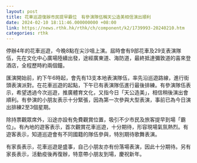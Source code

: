 ```yaml
---
layout: post
title: 花車巡遊復辦市民提早霸位　有參演隊伍稱天公造美相信演出順利
date: 2024-02-10 18:11:46.000000000 +08:00
link: https://news.rthk.hk/rthk/ch/component/k2/1739993-20240210.htm
categories: rthk
---
```


停辦4年的花車巡遊，今晚8點在尖沙咀上演。屆時會有9部花車及29支表演隊伍，先在文化中心廣場陸續出發，途經廣東道、海防道，最終抵達彌敦道的喜來登酒店，全程歷時約兩個鐘。

匯演開始前，約下午6時起，會先有13支本地表演隊伍，率先沿巡遊路線，進行街頭表演派對。在花車巡遊的起點，下午已有表演隊伍進行最後排練。有參演隊伍表示，希望透過今次巡遊，推廣體育文化，又指今日「天公造美」，相信稍後演出會順利。有參演的小朋友表示十分緊張，因為第一次參與大型表演，事前已為今日演出排練2至3個星期。

除持票觀眾席外，沿途亦設有免費觀賞位置，吸引不少市民及旅客提早到場「霸位」。有內地的遊客表示，首次觀賞花車巡遊，十分期待，形容現場氣氛熱烈。有遊客表示，知道巡遊會有不同國籍的隊伍參與，特別期待歌舞表演。

有家長表示，花車巡遊是盛事，自己小朋友亦有份落場表演，因此十分期待。另有家長表示，活動疫後再復辦，特意帶小朋友到場，慶祝新年。
